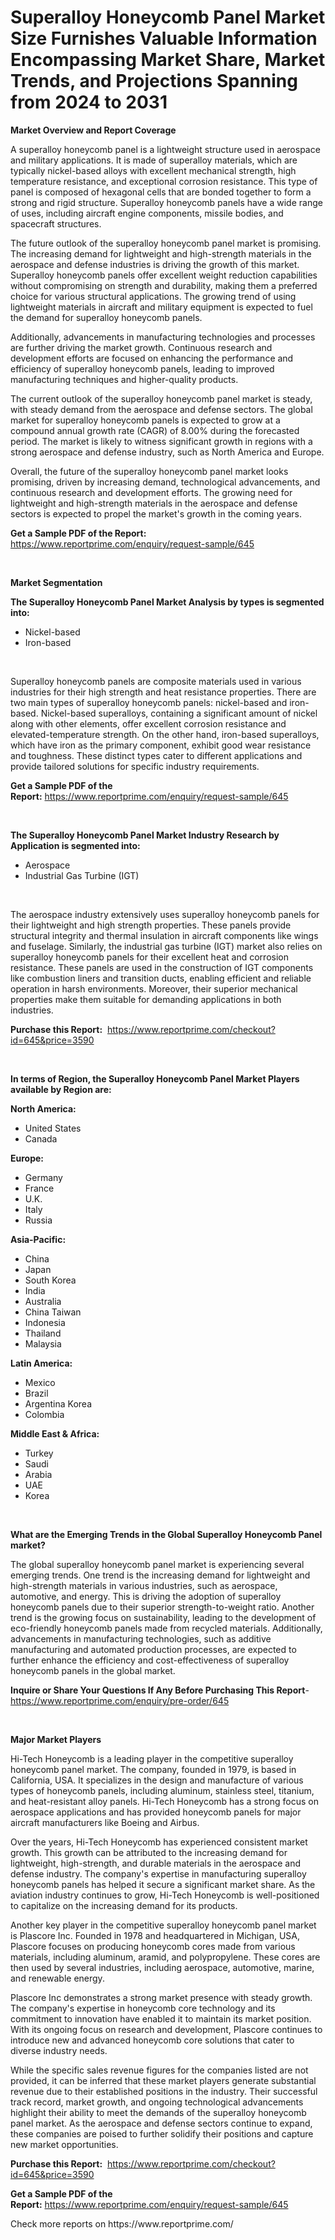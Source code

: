 <p><h1>Superalloy Honeycomb Panel Market Size Furnishes Valuable Information Encompassing Market Share, Market Trends, and Projections Spanning from 2024 to 2031</h1></p><p><strong>Market Overview and Report Coverage</strong></p>
<p><p>A superalloy honeycomb panel is a lightweight structure used in aerospace and military applications. It is made of superalloy materials, which are typically nickel-based alloys with excellent mechanical strength, high temperature resistance, and exceptional corrosion resistance. This type of panel is composed of hexagonal cells that are bonded together to form a strong and rigid structure. Superalloy honeycomb panels have a wide range of uses, including aircraft engine components, missile bodies, and spacecraft structures.</p><p>The future outlook of the superalloy honeycomb panel market is promising. The increasing demand for lightweight and high-strength materials in the aerospace and defense industries is driving the growth of this market. Superalloy honeycomb panels offer excellent weight reduction capabilities without compromising on strength and durability, making them a preferred choice for various structural applications. The growing trend of using lightweight materials in aircraft and military equipment is expected to fuel the demand for superalloy honeycomb panels.</p><p>Additionally, advancements in manufacturing technologies and processes are further driving the market growth. Continuous research and development efforts are focused on enhancing the performance and efficiency of superalloy honeycomb panels, leading to improved manufacturing techniques and higher-quality products.</p><p>The current outlook of the superalloy honeycomb panel market is steady, with steady demand from the aerospace and defense sectors. The global market for superalloy honeycomb panels is expected to grow at a compound annual growth rate (CAGR) of 8.00% during the forecasted period. The market is likely to witness significant growth in regions with a strong aerospace and defense industry, such as North America and Europe.</p><p>Overall, the future of the superalloy honeycomb panel market looks promising, driven by increasing demand, technological advancements, and continuous research and development efforts. The growing need for lightweight and high-strength materials in the aerospace and defense sectors is expected to propel the market's growth in the coming years.</p></p>
<p><strong>Get a Sample PDF of the Report:</strong> <a href="https://www.reportprime.com/enquiry/request-sample/645">https://www.reportprime.com/enquiry/request-sample/645</a></p>
<p>&nbsp;</p>
<p><strong>Market Segmentation</strong></p>
<p><strong>The Superalloy Honeycomb Panel Market Analysis by types is segmented into:</strong></p>
<p><ul><li>Nickel-based</li><li>Iron-based</li></ul></p>
<p>&nbsp;</p>
<p><p>Superalloy honeycomb panels are composite materials used in various industries for their high strength and heat resistance properties. There are two main types of superalloy honeycomb panels: nickel-based and iron-based. Nickel-based superalloys, containing a significant amount of nickel along with other elements, offer excellent corrosion resistance and elevated-temperature strength. On the other hand, iron-based superalloys, which have iron as the primary component, exhibit good wear resistance and toughness. These distinct types cater to different applications and provide tailored solutions for specific industry requirements.</p></p>
<p><strong>Get a Sample PDF of the Report:</strong>&nbsp;<a href="https://www.reportprime.com/enquiry/request-sample/645">https://www.reportprime.com/enquiry/request-sample/645</a></p>
<p>&nbsp;</p>
<p><strong>The Superalloy Honeycomb Panel Market Industry Research by Application is segmented into:</strong></p>
<p><ul><li>Aerospace</li><li>Industrial Gas Turbine (IGT)</li></ul></p>
<p>&nbsp;</p>
<p><p>The aerospace industry extensively uses superalloy honeycomb panels for their lightweight and high strength properties. These panels provide structural integrity and thermal insulation in aircraft components like wings and fuselage. Similarly, the industrial gas turbine (IGT) market also relies on superalloy honeycomb panels for their excellent heat and corrosion resistance. These panels are used in the construction of IGT components like combustion liners and transition ducts, enabling efficient and reliable operation in harsh environments. Moreover, their superior mechanical properties make them suitable for demanding applications in both industries.</p></p>
<p><strong>Purchase this Report:</strong>&nbsp; <a href="https://www.reportprime.com/checkout?id=645&price=3590">https://www.reportprime.com/checkout?id=645&price=3590</a></p>
<p>&nbsp;</p>
<p><strong>In terms of Region, the Superalloy Honeycomb Panel Market Players available by Region are:</strong></p>
<p>
    <p> <strong> North America: </strong>
        <ul>
            <li>United States</li>
            <li>Canada</li>
        </ul>
        </p> 
    <p> <strong> Europe: </strong>
        <ul>
            <li>Germany</li>
            <li>France</li>
            <li>U.K.</li>
            <li>Italy</li>
            <li>Russia</li>
        </ul>
        </p> 
    <p> <strong> Asia-Pacific: </strong>
        <ul>
            <li>China</li>
            <li>Japan</li>
            <li>South Korea</li>
            <li>India</li>
            <li>Australia</li>
            <li>China Taiwan</li>
            <li>Indonesia</li>
            <li>Thailand</li>
            <li>Malaysia</li>
        </ul>
        </p> 
    <p> <strong> Latin America: </strong>
        <ul>
            <li>Mexico</li>
            <li>Brazil</li>
            <li>Argentina Korea</li>
            <li>Colombia</li>
        </ul>
        </p> 
    <p> <strong> Middle East & Africa: </strong>
        <ul>
            <li>Turkey</li>
            <li>Saudi</li>
            <li>Arabia</li>
            <li>UAE</li>
            <li>Korea</li>
        </ul>
    </p>
    </p>
<p>&nbsp;</p>
<p><strong>What are the Emerging Trends in the Global Superalloy Honeycomb Panel market?</strong></p>
<p><p>The global superalloy honeycomb panel market is experiencing several emerging trends. One trend is the increasing demand for lightweight and high-strength materials in various industries, such as aerospace, automotive, and energy. This is driving the adoption of superalloy honeycomb panels due to their superior strength-to-weight ratio. Another trend is the growing focus on sustainability, leading to the development of eco-friendly honeycomb panels made from recycled materials. Additionally, advancements in manufacturing technologies, such as additive manufacturing and automated production processes, are expected to further enhance the efficiency and cost-effectiveness of superalloy honeycomb panels in the global market.</p></p>
<p><strong>Inquire or Share Your Questions If Any Before Purchasing This Report</strong>- <a href="https://www.reportprime.com/enquiry/pre-order/645">https://www.reportprime.com/enquiry/pre-order/645</a></p>
<p>&nbsp;</p>
<p><strong>Major Market Players</strong></p>
<p><p>Hi-Tech Honeycomb is a leading player in the competitive superalloy honeycomb panel market. The company, founded in 1979, is based in California, USA. It specializes in the design and manufacture of various types of honeycomb panels, including aluminum, stainless steel, titanium, and heat-resistant alloy panels. Hi-Tech Honeycomb has a strong focus on aerospace applications and has provided honeycomb panels for major aircraft manufacturers like Boeing and Airbus.</p><p>Over the years, Hi-Tech Honeycomb has experienced consistent market growth. This growth can be attributed to the increasing demand for lightweight, high-strength, and durable materials in the aerospace and defense industry. The company's expertise in manufacturing superalloy honeycomb panels has helped it secure a significant market share. As the aviation industry continues to grow, Hi-Tech Honeycomb is well-positioned to capitalize on the increasing demand for its products.</p><p>Another key player in the competitive superalloy honeycomb panel market is Plascore Inc. Founded in 1978 and headquartered in Michigan, USA, Plascore focuses on producing honeycomb cores made from various materials, including aluminum, aramid, and polypropylene. These cores are then used by several industries, including aerospace, automotive, marine, and renewable energy.</p><p>Plascore Inc demonstrates a strong market presence with steady growth. The company's expertise in honeycomb core technology and its commitment to innovation have enabled it to maintain its market position. With its ongoing focus on research and development, Plascore continues to introduce new and advanced honeycomb core solutions that cater to diverse industry needs.</p><p>While the specific sales revenue figures for the companies listed are not provided, it can be inferred that these market players generate substantial revenue due to their established positions in the industry. Their successful track record, market growth, and ongoing technological advancements highlight their ability to meet the demands of the superalloy honeycomb panel market. As the aerospace and defense sectors continue to expand, these companies are poised to further solidify their positions and capture new market opportunities.</p></p>
<p><strong>Purchase this Report:</strong>&nbsp;&nbsp;<a href="https://www.reportprime.com/checkout?id=645&price=3590">https://www.reportprime.com/checkout?id=645&price=3590</a></p>
<p></p>
<p><strong>Get a Sample PDF of the Report:</strong>&nbsp;<a href="https://www.reportprime.com/enquiry/request-sample/645">https://www.reportprime.com/enquiry/request-sample/645</a></p>
<p>Check more reports on https://www.reportprime.com/</p>